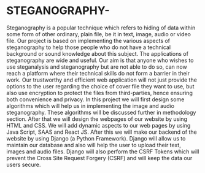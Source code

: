 # STEGANOGRAPHY-
Steganography is a popular technique which refers to hiding of data within some form of other ordinary, plain file, be it in text, image, audio or video file. Our project is based on implementing the various aspects of
steganography to help those people who do not have a
technical background or sound knowledge about this
subject. The applications of steganography are wide and
useful. Our aim is that anyone who wishes to use
steganalysis and steganography but are not able to do
so, can now reach a platform where their technical skills
do not form a barrier in their work. Our trustworthy and
efficient web application will not just provide the options
to the user regarding the choice of cover file they want
to use, but also use encryption to protect the files from
third-parties, hence ensuring both convenience and
privacy.
In this project we will first design some algorithms which
will help us in implementing the image and audio
steganography. These algorithms will be discussed
further in methodology section. After that we will design
the webpages of our website by using HTML and CSS.
We will add dynamic aspects to our web pages by using
Java Script, SAAS and React JS. After this we will make
our backend of the website by using Django (a Python
Framework). Django will allow us to maintain our
database and also will help the user to upload their text,
images and audio files. Django will also perform the
CSRF Tokens which will prevent the Cross Site Request
Forgery (CSRF) and will keep the data our users secure.

